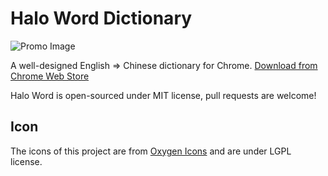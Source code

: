 Halo Word Dictionary
========

![Promo Image](http://ww1.sinaimg.cn/large/70cecf67jw1e900jtcothj212w0fkq7f.jpg)

A well-designed English ⇒ Chinese dictionary for Chrome. [Download from Chrome Web Store](https://chrome.google.com/webstore/detail/halo-word-dictionary/bhkcehpnnlgncpnefpanachijmhikocj)

Halo Word is open-sourced under MIT license, pull requests are welcome!

## Icon
The icons of this project are from [Oxygen Icons](https://github.com/KDE/oxygen-icons5) and are under LGPL license.
